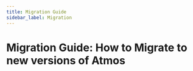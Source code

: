 ```yaml
---
title: Migration Guide
sidebar_label: Migration
---
```


# Migration Guide: How to Migrate to new versions of Atmos
